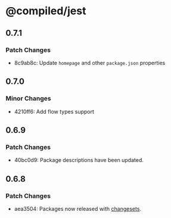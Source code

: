 # @compiled/jest

## 0.7.1

### Patch Changes

- 8c9ab8c: Update `homepage` and other `package.json` properties

## 0.7.0

### Minor Changes

- 4210ff6: Add flow types support

## 0.6.9

### Patch Changes

- 40bc0d9: Package descriptions have been updated.

## 0.6.8

### Patch Changes

- aea3504: Packages now released with [changesets](https://github.com/atlassian/changesets).
